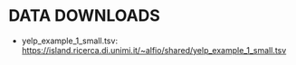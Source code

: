 # DATA DOWNLOADS
- yelp_example_1_small.tsv: https://island.ricerca.di.unimi.it/~alfio/shared/yelp_example_1_small.tsv

